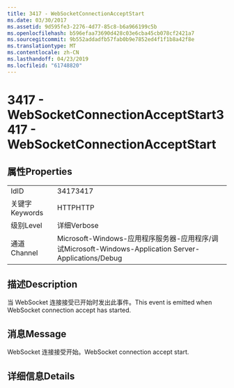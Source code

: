 ```yaml
---
title: 3417 - WebSocketConnectionAcceptStart
ms.date: 03/30/2017
ms.assetid: 9d595fe3-2276-4d77-85c8-b6a966199c5b
ms.openlocfilehash: b596efaa73690d428c03e6cba45cb078cf2421a7
ms.sourcegitcommit: 9b552addadfb57fab0b9e7852ed4f1f1b8a42f8e
ms.translationtype: MT
ms.contentlocale: zh-CN
ms.lasthandoff: 04/23/2019
ms.locfileid: "61748820"
---
```

# <a name="3417---websocketconnectionacceptstart"></a><span data-ttu-id="0e48d-102">3417 - WebSocketConnectionAcceptStart</span><span class="sxs-lookup"><span data-stu-id="0e48d-102">3417 - WebSocketConnectionAcceptStart</span></span>
## <a name="properties"></a><span data-ttu-id="0e48d-103">属性</span><span class="sxs-lookup"><span data-stu-id="0e48d-103">Properties</span></span>  
  
|||  
|-|-|  
|<span data-ttu-id="0e48d-104">Id</span><span class="sxs-lookup"><span data-stu-id="0e48d-104">ID</span></span>|<span data-ttu-id="0e48d-105">3417</span><span class="sxs-lookup"><span data-stu-id="0e48d-105">3417</span></span>|  
|<span data-ttu-id="0e48d-106">关键字</span><span class="sxs-lookup"><span data-stu-id="0e48d-106">Keywords</span></span>|<span data-ttu-id="0e48d-107">HTTP</span><span class="sxs-lookup"><span data-stu-id="0e48d-107">HTTP</span></span>|  
|<span data-ttu-id="0e48d-108">级别</span><span class="sxs-lookup"><span data-stu-id="0e48d-108">Level</span></span>|<span data-ttu-id="0e48d-109">详细</span><span class="sxs-lookup"><span data-stu-id="0e48d-109">Verbose</span></span>|  
|<span data-ttu-id="0e48d-110">通道</span><span class="sxs-lookup"><span data-stu-id="0e48d-110">Channel</span></span>|<span data-ttu-id="0e48d-111">Microsoft-Windows-应用程序服务器-应用程序/调试</span><span class="sxs-lookup"><span data-stu-id="0e48d-111">Microsoft-Windows-Application Server-Applications/Debug</span></span>|  
  
## <a name="description"></a><span data-ttu-id="0e48d-112">描述</span><span class="sxs-lookup"><span data-stu-id="0e48d-112">Description</span></span>  
 <span data-ttu-id="0e48d-113">当 WebSocket 连接接受已开始时发出此事件。</span><span class="sxs-lookup"><span data-stu-id="0e48d-113">This event is emitted when WebSocket connection accept has started.</span></span>  
  
## <a name="message"></a><span data-ttu-id="0e48d-114">消息</span><span class="sxs-lookup"><span data-stu-id="0e48d-114">Message</span></span>  
 <span data-ttu-id="0e48d-115">WebSocket 连接接受开始。</span><span class="sxs-lookup"><span data-stu-id="0e48d-115">WebSocket connection accept start.</span></span>  
  
## <a name="details"></a><span data-ttu-id="0e48d-116">详细信息</span><span class="sxs-lookup"><span data-stu-id="0e48d-116">Details</span></span>
